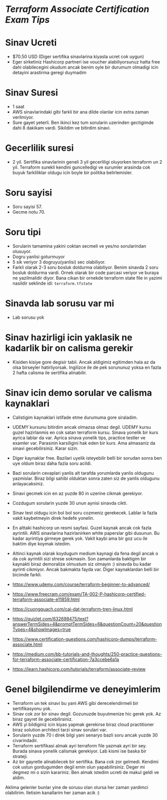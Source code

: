 # ***Terraform Associate Certification Exam Tips***

# Sinav Ucreti
- $70.50 USD (Diger sertifika sinavlarina kiyasla ucret cok uygun)
- Eger sirketiniz Hashicorp partneri ise voucher alabiliyorsunuz hatta free dahi olabilecegini okudum ancak benim oyle bir durumum olmadigi icin detayini arastirma geregi duymadim

# Sinav Suresi
- 1 saat
- AWS sinavlarindaki gibi farkli bir ana dilde olanlar icin extra zaman verilmiyor.
- Sure gayet yeterli. Ben ikinci kez tum sorularin uzerinden gectigimde dahi 8 dakikam vardi. Sikildim ve bitirdim sinavi.

# Gecerlilik suresi
- 2 yil. Sertifika sinavlarinin geneli 3 yil gecerliligi oluyorken terraform un 2 yil. Terraform surekli kendini guncelledigi ve surumler arasinda cok buyuk farkliliklar oldugu icin boyle bir politika belirlemisler.

# Soru sayisi
- Soru sayisi 57.
- Gecme notu 70.

# Soru tipi
- Sorularin tamamina yakini coktan secmeli ve yes/no sorularindan olusuyor.
- Dogru yanlisi goturmuyor
- 5 sik veriyor 3 dogruyu(yanlisi) sec olabiliyor.
- Farkli olarak 2-3 soru bosluk doldurma olabiliyor. Benim sinavda 2 soru bosluk doldurma vardi. Ornek olarak bir code parcasi veriyor ve buraya ne yazilmalidir diyor. Bana cikan bir ornekde terraform state file in yazimi nasildir seklinde idi: `terraform.tfstate`

# Sinavda lab sorusu var mi
- Lab sorusu yok

# Sinav hazirligi icin yaklasik ne kadarlik bir on calisma gerekir
- Kisiden kisiye gore degisir tabii. Ancak aldigimiz egitimden hala az da olsa birseyler hatirliyorsak. Ingilizce ile de pek sorununuz yoksa en fazla 2 hafta calisma ile sertifika alinabilir.

# Sinav icin demo sorular ve calisma kaynaklari
- Calistigim kaynaklari istifade etme durumuma gore siraladim.
- UDEMY kursunu bitirdim ancak olmazsa olmaz degil. UDEMY kursu guzel hazirlanmis en cok satan terraform kursu. Sinava yonelik bir kurs ayrica lablar da var. Ayrica sinava yonelik tips, practice testler ve examler var. Parasinin karsiligini hak eden bir kurs. Ama almasaniz da sinavi gecebilirsiniz. Karar sizin.
- Diger kaynaklar free. Bazilari uyelik isteyebilir belli bir sorudan sonra ben uye oldum biraz daha fazla soru acildi.
- Bazi sorularin cevaplari yanlis alt tarafda yorumlarda yanlis oldugunu yazmislar. Biraz bilgi sahibi olduktan sonra zaten siz de yanlis oldugunu anlayacaksiniz.
- Sinavi gecmek icin en az yuzde 80 in uzerine cikmak gerekiyor.
- Cozdugum sorularin yuzde 30 unun aynisi sinavda cikti.
- Sinav test oldugu icin bol bol soru cozmeniz gerekecek. Lablar la fazla vakit kaybetmeyin direk hedefe yonelin. 
- En alttaki hashicorp un resmi sayfasi. Guzel kaynak ancak cok fazla ayrintili. AWS sinavlarina hazirlanirken white paperslar gibi dusunun. Bu kadar ayrintiya girmeye gerek yok. Vakit kaybi ama bir goz ucu ile baktim diye koymak istedim.
- Altinci kaynak olarak koydugum medium kaynagi da fena degil ancak o da cok ayrintili sizi strese sokmasin. Son zamanlarda baktigim bir kaynakti biraz demoralize olmustum siz olmayin :) sinavda bu kadar ayrinti cikmiyor. Ancak bakmakta fayda var. Diger kaynaklardan belli bir bicimde farkli.

- https://www.udemy.com/course/terraform-beginner-to-advanced/
- https://www.freecram.com/exam/TA-002-P-hashicorp-certified-terraform-associate-e11859.html
- https://cuongquach.com/cai-dat-terraform-tren-linux.html
- https://quizlet.com/632698475/test?answerTermSides=4&promptTermSides=6&questionCount=20&questionTypes=4&showImages=true
- https://www.certification-questions.com/hashicorp-dumps/terraform-associate.html
- https://medium.com/bb-tutorials-and-thoughts/250-practice-questions-for-terraform-associate-certification-7a3ccebe6a1a
- https://learn.hashicorp.com/tutorials/terraform/associate-review

# Genel bilgilendirme ve deneyimlerim
- Terraform un tek sinavi bu yani AWS gibi derecelendirmeli bir sertifikasyonu yok.
- Sinav cok zor bir sinav degil. Gozunuzde buyutmenize hic gerek yok. Az biraz gayret ile gecebilirsiniz.
- AWS yi bildiginiz icin kiyas yapmak gerekirse biraz cloud practitioner biraz solution architect tarzi sinav sorulari var.
- Sorularin yuzde 70 i direk bilgi yani senaryo bazli soru ancak yuzde 30 civarindadir. 
- Terraform sertifikasi almak ayri terraform file yazmak ayri bir sey. Burada sinava yonelik calismak gerekiyor. Lab kismi ise baska bir strateji.
- Az bir gayretle alinabilecek bir sertifika. Bana cok zor gelmedi. Kendimi cok ustun gordugumden degil emin olun yapabilirsiniz. Deger mi degmez mi o sizin karariniz. Ben almak istedim ucreti de makul geldi ve aldim.

Aklima gelenler bunlar yine de sorusu olan olursa her zaman yardimci olabilirim. Iletisim kanallarim her zaman acik :)
